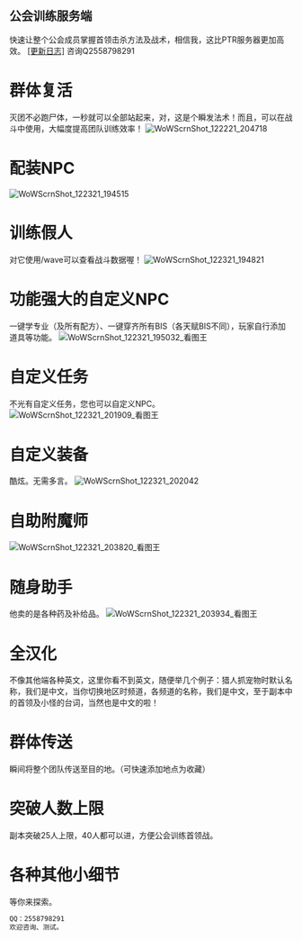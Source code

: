 ## 公会训练服务端
快速让整个公会成员掌握首领击杀方法及战术，相信我，这比PTR服务器更加高效。  [\[更新日志\]](https://github.com/wowxunlian/wowxunlian.github.io/discussions)
  咨询Q2558798291

# 群体复活
灭团不必跑尸体，一秒就可以全部站起来，对，这是个瞬发法术！而且，可以在战斗中使用，大幅度提高团队训练效率！
![WoWScrnShot_122221_204718](https://user-images.githubusercontent.com/96529319/147234669-06d3b6af-2d28-44ca-9a20-76aad6c10dd7.jpg)

# 配装NPC
![WoWScrnShot_122321_194515](https://user-images.githubusercontent.com/96529319/147240646-8d74abd9-a94e-4465-8b24-14bc48de308a.jpg)

# 训练假人
对它使用/wave可以查看战斗数据喔！
![WoWScrnShot_122321_194821](https://user-images.githubusercontent.com/96529319/147240733-19bd01e0-5ac2-43d8-bb61-c6189c43e817.jpg)

# 功能强大的自定义NPC
一键学专业（及所有配方）、一键穿齐所有BIS（各天赋BIS不同），玩家自行添加道具等功能。
![WoWScrnShot_122321_195032_看图王](https://user-images.githubusercontent.com/96529319/147242409-38297c10-743d-49ee-b31c-b1e07d2a5e79.jpg)

# 自定义任务
不光有自定义任务，您也可以自定义NPC。
![WoWScrnShot_122321_201909_看图王](https://user-images.githubusercontent.com/96529319/147242379-baaa5f4e-2af6-448f-bfde-1ccc4caae87d.jpg)


# 自定义装备
酷炫。无需多言。
![WoWScrnShot_122321_202042](https://user-images.githubusercontent.com/96529319/147241186-6396bdae-5419-47ab-bfe0-bb1a2c713a07.jpg)

# 自助附魔师
![WoWScrnShot_122321_203820_看图王](https://user-images.githubusercontent.com/96529319/147242365-a0e088d8-e47c-4fb2-8784-e03f72c7580f.jpg)


# 随身助手
他卖的是各种药及补给品。
![WoWScrnShot_122321_203934_看图王](https://user-images.githubusercontent.com/96529319/147242350-f2ed0da7-d564-4c17-851a-fc50d741bc0c.jpg)


# 全汉化
不像其他端各种英文，这里你看不到英文，随便举几个例子：猎人抓宠物时默认名称，我们是中文，当你切换地区时频道，各频道的名称，我们是中文，至于副本中的首领及小怪的台词，当然也是中文的啦！

# 群体传送
瞬间将整个团队传送至目的地。（可快速添加地点为收藏）

# 突破人数上限
副本突破25人上限，40人都可以进，方便公会训练首领战。

# 各种其他小细节
等你来探索。

```markdown
QQ：2558798291
欢迎咨询、测试。
```
